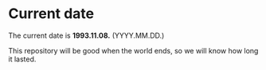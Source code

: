 # Current date

The current date is **1993.11.08.** (YYYY.MM.DD.)

This repository will be good when the world ends, so we will know how long it lasted.